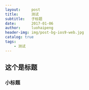 ```yaml
---
layout:     post
title:      测试
subtitle:   子标题
date:       2017-01-06
author:     luohaipeng
header-img: img/post-bg-ios9-web.jpg
catalog: true
tags:
    - 测试
---
```

## 这个是标题
### 小标题